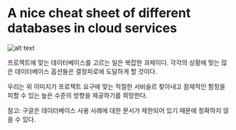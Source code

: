 # A nice cheat sheet of different databases in cloud services
![alt text](https://github.com/ByteByteGoHq/system-design-101/blob/main/images/cloud-dbs2.png?raw=true)

프로젝트에 맞는 데이터베이스를 고르는 일은 복잡한 과제이다. 각각의 상황에 맞는 많은 데이터베이스 옵션들은 결정피로에 도달하게 할 것이다.

우리는 위 이미지가 프로젝트 요구에 맞는 적절한 서비슬르 찾아내고 잠재적인 함정을 피할 수 있는 높은 수준의 방향을 제공하기를 희망한다.

참고: 구글은 데이터베이스 사용 사례에 대한 문서가 제한되어 있기 때문에 정확하지 않을 수 있다.